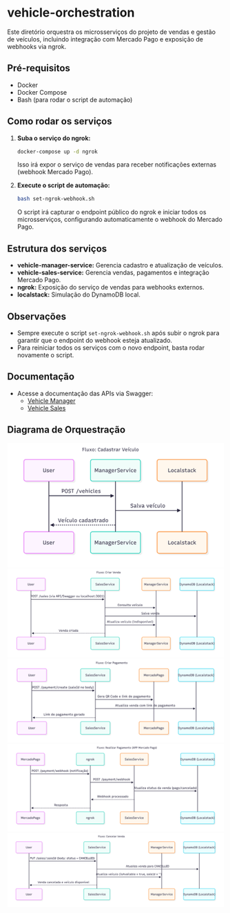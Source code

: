 # vehicle-orchestration

Este diretório orquestra os microsserviços do projeto de vendas e gestão de veículos, incluindo integração com Mercado Pago e exposição de webhooks via ngrok.

## Pré-requisitos
- Docker
- Docker Compose
- Bash (para rodar o script de automação)

## Como rodar os serviços

1. **Suba o serviço do ngrok:**
   ```sh
   docker-compose up -d ngrok
   ```
   Isso irá expor o serviço de vendas para receber notificações externas (webhook Mercado Pago).

2. **Execute o script de automação:**
   ```sh
   bash set-ngrok-webhook.sh
   ```
   O script irá capturar o endpoint público do ngrok e iniciar todos os microsserviços, configurando automaticamente o webhook do Mercado Pago.

## Estrutura dos serviços
- **vehicle-manager-service:** Gerencia cadastro e atualização de veículos.
- **vehicle-sales-service:** Gerencia vendas, pagamentos e integração Mercado Pago.
- **ngrok:** Exposição do serviço de vendas para webhooks externos.
- **localstack:** Simulação do DynamoDB local.

## Observações
- Sempre execute o script `set-ngrok-webhook.sh` após subir o ngrok para garantir que o endpoint do webhook esteja atualizado.
- Para reiniciar todos os serviços com o novo endpoint, basta rodar novamente o script.

## Documentação
- Acesse a documentação das APIs via Swagger:
  - [Vehicle Manager](http://localhost:3002/api-docs)
  - [Vehicle Sales](http://localhost:3001/api-docs)

## Diagrama de Orquestração

<img src='./assets/fiap-cadastrar-veiculo.png'/>
<img src='./assets/fiap-criar-venda.png'/>
<img src='./assets/fiap-criar-pagamento.png'/>
<img src='./assets/fiap-realizar-pagamento.png'/>
<img src='./assets/fiap-cancelar-venda.png'/>
